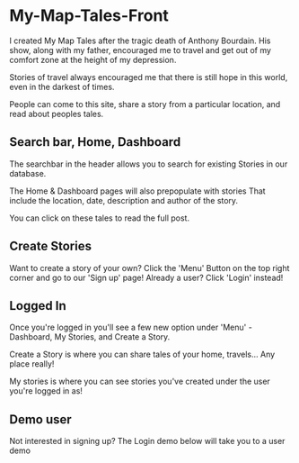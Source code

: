 # My-Map-Tales-Front

I created My Map Tales after the tragic death of Anthony Bourdain. His show, along with my father, encouraged me to travel and get out of my comfort zone at the height of my depression.

Stories of travel always encouraged me that there is still hope in this world, even in the darkest of times.

People can come to this site, share a story from a particular location, and read about peoples tales.

## Search bar, Home, Dashboard

The searchbar in the header allows you to search for existing Stories in our database.

The Home & Dashboard pages will also prepopulate with stories That include the location, date, description and author of the story.

You can click on these tales to read the full post.

## Create Stories

Want to create a story of your own? Click the 'Menu' Button on the top right corner and go to our 'Sign up' page! Already a user? Click 'Login' instead!

## Logged In

Once you're logged in you'll see a few new option under 'Menu' - Dashboard, My Stories, and Create a Story.

Create a Story is where you can share tales of your home, travels... Any place really!

My stories is where you can see stories you've created under the user you're logged in as!

## Demo user

Not interested in signing up? The Login demo below will take you to a user demo
